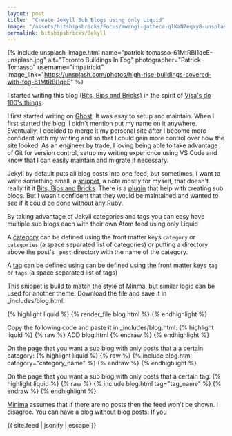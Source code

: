 ```yaml
---
layout: post
title:  "Create Jekyll Sub Blogs using only Liquid"
image: "/assets/bitsbipsbricks/Focus/mwangi-gatheca-qlKaN7eqay8-unsplash.jpg"
permalink: bitsbipsbricks/Jekyll
---
```


{% include unsplash_image.html 
   name="patrick-tomasso-61MtRBl1qeE-unsplash.jpg" 
   alt="Toronto Buildings In Fog" 
   photographer="Patrick Tomasso" 
   username="impatrickt" 
   image_link="https://unsplash.com/photos/high-rise-buildings-covered-with-fog-61MtRBl1qeE" 
%}

I started writing this blog ([Bits, Bips and Bricks](/bitsbipsbricks.html)) in the spirit of [Visa's do 100's things](https://www.visakanv.com/blog/do100things/).

I first started writing on [Ghost](https://ghost.org/). It was esay to setup and maintain. When I first started the blog, I didn't mention put my name on it anywhere. Eventually, I decided to merge it my personal site after I become more confident with my writing and so that I could gain more control over how the site looked. As an engineer by trade, I loving being able to take advantage of Git for version control, setup my writing expericnce using VS Code and know that I can easily maintain and migrate if necessary.

Jekyll by default puts all blog posts into one feed, but sometimes, I want to write something small, a [snippet](/snippets), a note mostly for myself, that doesn't really fit it [Bits, Bips and Bricks](/bitsbipsbricks).  There is a [plugin](https://github.com/scandio/jekyll-paginate-multiple) that help with creating sub blogs. But I wasn't confident that they would be maintained and wanted to see if it could be done without any Ruby.

By taking advantage of Jekyll categories and tags you can easy have multiple sub blogs each with their own Atom feed using only Liquid

A [category](https://jekyllrb.com/docs/posts/#categories) can be defined using the front matter keys `category` or `categories` (a space separated list of categories) or putting a directory above the post's `_post` directory with the name of the category. 

A [tag](https://jekyllrb.com/docs/posts/#tags) can be defined using can be defined using the front matter keys `tag` or `tags` (a space separated list of tags)

This snippet is build to match the style of Minma, but similar logic can be used for another theme. Download the file and save it in _includes/blog.html.

<div>
{% highlight liquid %}
{% render_file blog.html %}
{% endhighlight %}
</div>


Copy the following code and paste it in _includes/blog.html:
{% highlight liquid %}
{% raw %}
ADD blog.html
{% endraw %}
{% endhighlight %}

On the page that you want a sub blog with only posts that a a certain category:
{% highlight liquid %}
{% raw %}
{% include blog.html category="category_name" %}
{% endraw %}
{% endhighlight %}

On the page that you want a sub blog with only posts that a certain tag:
{% highlight liquid %}
{% raw %}
{% include blog.html tag="tag_name" %}
{% endraw %}
{% endhighlight %}

[Minima](https://github.com/jekyll/minima/pull/137/files#r124796175) assumes that if there are no posts then the feed won't be shown. I disagree. You can have a blog without blog posts. If you


{{ site.feed | jsonify | escape }}

